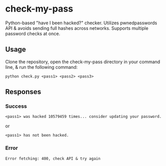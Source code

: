 # check-my-pass

Python-based "have I been hacked?" checker. Utilizes pwnedpasswords API & avoids sending full hashes across networks. Supports multiple password checks at once.

## Usage

Clone the repository, open the check-my-pass directory in your command line, & run the following command:

```console
python check.py <pass1> <pass2> <pass3>
```

## Responses

### Success

```
<pass1> was hacked 10579459 times... consider updating your password.
```

or

```
<pass1> has not been hacked.
```

### Error

```
Error fetching: 400, check API & try again
```
